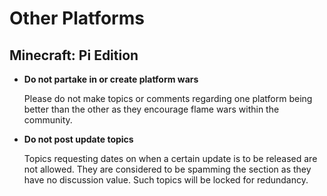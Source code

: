 # Other Platforms

## Minecraft: Pi Edition

* __Do not partake in or create platform wars__

    Please do not make topics or comments regarding one platform being better than the other as they encourage 
    flame wars within the community.

* __Do not post update topics__

    Topics requesting dates on when a certain update is to be released are not allowed. They are considered to be 
    spamming the section as they have no discussion value. Such topics will be locked for redundancy.
